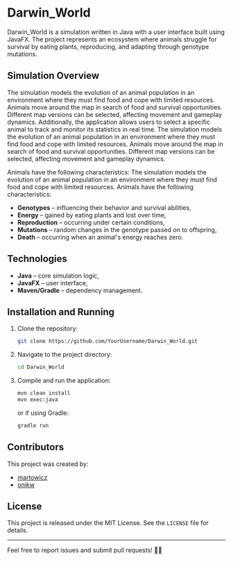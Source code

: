 # Darwin_World

Darwin_World is a simulation written in Java with a user interface built using JavaFX. The project represents an ecosystem where animals struggle for survival by eating plants, reproducing, and adapting through genotype mutations.

## Simulation Overview
The simulation models the evolution of an animal population in an environment where they must find food and cope with limited resources. Animals move around the map in search of food and survival opportunities. Different map versions can be selected, affecting movement and gameplay dynamics. Additionally, the application allows users to select a specific animal to track and monitor its statistics in real time.
The simulation models the evolution of an animal population in an environment where they must find food and cope with limited resources. Animals move around the map in search of food and survival opportunities. Different map versions can be selected, affecting movement and gameplay dynamics.

Animals have the following characteristics:
The simulation models the evolution of an animal population in an environment where they must find food and cope with limited resources. Animals have the following characteristics:
- **Genotypes** – influencing their behavior and survival abilities,
- **Energy** – gained by eating plants and lost over time,
- **Reproduction** – occurring under certain conditions,
- **Mutations** – random changes in the genotype passed on to offspring,
- **Death** – occurring when an animal's energy reaches zero.

## Technologies
- **Java** – core simulation logic,
- **JavaFX** – user interface,
- **Maven/Gradle** – dependency management.

## Installation and Running
1. Clone the repository:
   ```sh
   git clone https://github.com/YourUsername/Darwin_World.git
   ```
2. Navigate to the project directory:
   ```sh
   cd Darwin_World
   ```
3. Compile and run the application:
   ```sh
   mvn clean install
   mvn exec:java
   ```
   or if using Gradle:
   ```sh
   gradle run
   ```

## Contributors
This project was created by:
- [martowicz](https://github.com/martowicz)
- [onikw](https://github.com/onikw)

## License
This project is released under the MIT License. See the `LICENSE` file for details.

---
Feel free to report issues and submit pull requests! 🦎🌿





